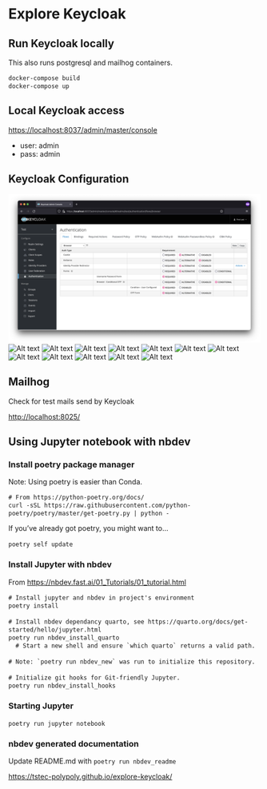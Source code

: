 Explore Keycloak
================

<!-- WARNING: THIS FILE WAS AUTOGENERATED! DO NOT EDIT! -->

## Run Keycloak locally

This also runs postgresql and mailhog containers.

    docker-compose build
    docker-compose up

## Local Keycloak access

<https://localhost:8037/admin/master/console>

- user: admin
- pass: admin

## Keycloak Configuration

![Alt text](MagicLinkAuthConfiguration/01.png?raw=true "Title") ![Alt
text](MagicLinkAuthConfiguration/02.png?raw=true "Title") ![Alt
text](MagicLinkAuthConfiguration/03.png?raw=true "Title") ![Alt
text](MagicLinkAuthConfiguration/04.png?raw=true "Title") ![Alt
text](MagicLinkAuthConfiguration/05.png?raw=true "Title") ![Alt
text](MagicLinkAuthConfiguration/06.png?raw=true "Title") ![Alt
text](MagicLinkAuthConfiguration/07.png?raw=true "Title") ![Alt
text](MagicLinkAuthConfiguration/08.png?raw=true "Title") ![Alt
text](MagicLinkAuthConfiguration/09.png?raw=true "Title") ![Alt
text](MagicLinkAuthConfiguration/10.png?raw=true "Title") ![Alt
text](MagicLinkAuthConfiguration/11.png?raw=true "Title") ![Alt
text](MagicLinkAuthConfiguration/12.png?raw=true "Title") ![Alt
text](MagicLinkAuthConfiguration/13.png?raw=true "Title")

## Mailhog

Check for test mails send by Keycloak

<http://localhost:8025/>

## Using Jupyter notebook with nbdev

### Install poetry package manager

Note: Using poetry is easier than Conda.

    # From https://python-poetry.org/docs/
    curl -sSL https://raw.githubusercontent.com/python-poetry/poetry/master/get-poetry.py | python -

If you’ve already got poetry, you might want to…

`poetry self update`

### Install Jupyter with nbdev

From https://nbdev.fast.ai/01_Tutorials/01_tutorial.html

    # Install jupyter and nbdev in project's environment
    poetry install

    # Install nbdev dependancy quarto, see https://quarto.org/docs/get-started/hello/jupyter.html
    poetry run nbdev_install_quarto
      # Start a new shell and ensure `which quarto` returns a valid path.

    # Note: `poetry run nbdev_new` was run to initialize this repository.

    # Initialize git hooks for Git-friendly Jupyter.
    poetry run nbdev_install_hooks

### Starting Jupyter

`poetry run jupyter notebook`

### nbdev generated documentation

Update README.md with `poetry run nbdev_readme`

https://tstec-polypoly.github.io/explore-keycloak/
